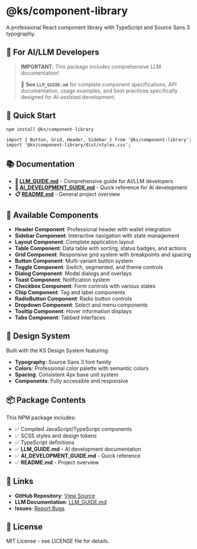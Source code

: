 # @ks/component-library

A professional React component library with TypeScript and Source Sans 3 typography.

## 🤖 **For AI/LLM Developers**

> **IMPORTANT**: This package includes comprehensive LLM documentation! 
> 
> 📖 **See `LLM_GUIDE.md`** for complete component specifications, API documentation, usage examples, and best practices specifically designed for AI-assisted development.

## 🚀 Quick Start

```bash
npm install @ks/component-library
```

```tsx
import { Button, Grid, Header, Sidebar } from '@ks/component-library';
import '@ks/component-library/dist/styles.css';
```

## 📚 Documentation

- **🤖 [LLM_GUIDE.md](./LLM_GUIDE.md)** - Comprehensive guide for AI/LLM developers
- **📖 [AI_DEVELOPMENT_GUIDE.md](./AI_DEVELOPMENT_GUIDE.md)** - Quick reference for AI development
- **📋 [README.md](./README.md)** - General project overview

## 🧩 Available Components

- **Header Component**: Professional header with wallet integration
- **Sidebar Component**: Interactive navigation with state management
- **Layout Component**: Complete application layout
- **Table Component**: Data table with sorting, status badges, and actions
- **Grid Component**: Responsive grid system with breakpoints and spacing
- **Button Component**: Multi-variant button system
- **Toggle Component**: Switch, segmented, and theme controls
- **Dialog Component**: Modal dialogs and overlays
- **Toast Component**: Notification system
- **Checkbox Component**: Form controls with various states
- **Chip Component**: Tag and label components
- **RadioButton Component**: Radio button controls
- **Dropdown Component**: Select and menu components
- **Tooltip Component**: Hover information displays
- **Tabs Component**: Tabbed interfaces

## 🎨 Design System

Built with the KS Design System featuring:
- **Typography**: Source Sans 3 font family
- **Colors**: Professional color palette with semantic colors
- **Spacing**: Consistent 4px base unit system
- **Components**: Fully accessible and responsive

## 📦 Package Contents

This NPM package includes:
- ✅ Compiled JavaScript/TypeScript components
- ✅ SCSS styles and design tokens
- ✅ TypeScript definitions
- ✅ **LLM_GUIDE.md** - AI development documentation
- ✅ **AI_DEVELOPMENT_GUIDE.md** - Quick reference
- ✅ **README.md** - Project overview

## 🔗 Links

- **GitHub Repository**: [View Source](https://github.com/p2eengineering/ks-ui-lib)
- **LLM Documentation**: [LLM_GUIDE.md](./LLM_GUIDE.md)
- **Issues**: [Report Bugs](https://github.com/p2eengineering/ks-ui-lib/issues)

## 📄 License

MIT License - see LICENSE file for details.
